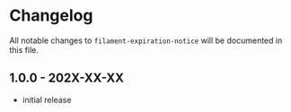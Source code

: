 # Changelog

All notable changes to `filament-expiration-notice` will be documented in this file.

## 1.0.0 - 202X-XX-XX

- initial release
